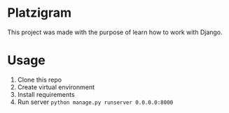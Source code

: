 # Platzigram

This project was made with the purpose of learn how to work with Django.

# Usage
1. Clone this repo
2. Create virtual environment
3. Install requirements
4. Run server `python manage.py runserver 0.0.0.0:8000`
